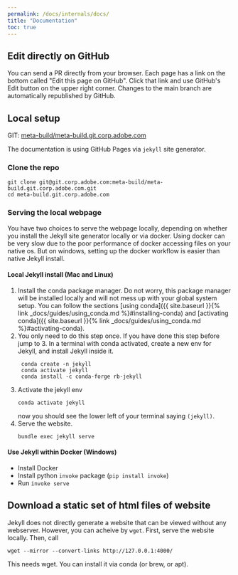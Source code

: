```yaml
---
permalink: /docs/internals/docs/
title: "Documentation"
toc: true
---
```


## Edit directly on GitHub

You can send a PR directly from your browser. Each page has a link on the bottom called "Edit this page on GitHub". Click that link and use GitHub's Edit button on the upper right corner. Changes to the main branch are automatically republished by GitHub.

## Local setup

GIT: [meta-build/meta-build.git.corp.adobe.com](https://git.corp.adobe.com/meta-build/meta-build.git.corp.adobe.com)

The documentation is using GitHub Pages via `jekyll` site generator.

### Clone the repo

```shell
git clone git@git.corp.adobe.com:meta-build/meta-build.git.corp.adobe.com.git
cd meta-build.git.corp.adobe.com
```

### Serving the local webpage

You have two choices to serve the webpage locally, depending on whether you install the Jekyll site generator locally or via docker. Using docker can be very slow due to the poor performance of docker accessing files on your native os. But on windows, setting up the docker workflow is easier than native Jekyll install.

#### Local Jekyll install (Mac and Linux)

1. Install the conda package manager. Do not worry, this package manager will be installed locally and will not mess up with your global system setup. You can follow the sections [using conda]({{ site.baseurl }}{% link _docs/guides/using_conda.md %}#installing-conda) and [activating conda]({{ site.baseurl }}{% link _docs/guides/using_conda.md %}#activating-conda).
2. You only need to do this step once. If you have done this step before jump to 3. In a terminal with conda activated, create a new env for Jekyll, and install Jekyll inside it.
   ```terminal
    conda create -n jekyll
    conda activate jekyll
    conda install -c conda-forge rb-jekyll 
   ```
3. Activate the jekyll env
    ```terminal
    conda activate jekyll
    ```
    now  you should see the lower left of your terminal saying `(jekyll)`.
4. Serve the website.
    ```terminal
    bundle exec jekyll serve
    ```

#### Use Jekyll within Docker (Windows)

- Install Docker
- Install python `invoke` package (`pip install invoke`)
- Run `invoke serve`

## Download a static set of html files of website

Jekyll does not directly generate a website that can be viewed without any webserver. However, you can acheive by `wget`. First, serve the website locally. Then, call

```
wget --mirror --convert-links http://127.0.0.1:4000/
```

This needs wget. You can install it via conda (or brew, or apt).
